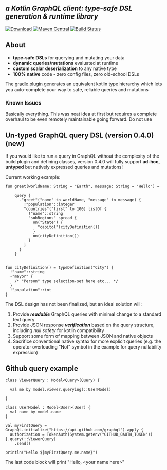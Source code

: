 ***a Kotlin GraphQL client: type-safe DSL generation & runtime library***
-----------------------------

[ ![Download](https://api.bintray.com/packages/prestongarno/kotlinq/kotlinq-gradle/images/download.svg?version=0.3.0) ](https://bintray.com/prestongarno/kotlinq/kotlinq-gradle/0.3.0/link)
[![Maven Central](https://maven-badges.herokuapp.com/maven-central/com.prestongarno.ktq/ktq-client/badge.svg)](https://maven-badges.herokuapp.com/maven-central/com.prestongarno.ktq/ktq-client)
[![Build Status](https://travis-ci.org/prestongarno/kotlinq.svg?branch=master)](https://travis-ci.org/prestongarno/kotlinq)


## About

* **type-safe DSLs** for querying and mutating your data
* **dynamic queries/mutations** evaluated at runtime
* **custom scalar deserialization** to any native type
* **100% native** code - zero config files, zero old-school DSLs

The [ gradle plugin ](kotlinq-gradle/README.md) generates an equivalent kotlin type hierarchy which 
lets you auto-complete your way to safe, reliable queries and mutations

### Known Issues

Basically everything. This was neat idea at first but requires a complete overhaul to be even remotely maintainable going forward. Do not use

## Un-typed GraphQL query DSL (version 0.4.0) (new)

If you would like to run a query in GraphQL without the complexity of the build plugin and defining classes, 
version 0.4.0 will fully support **ad-hoc, untyped** but natively expressed queries and mutations!

Current working example:

```
fun greet(worldName: String = "Earth", message: String = "Hello") =

    query {
      -"greet"("name" to worldName, "message" to message) {
        !"population"::integer
        "countries"("first" to 100) listOf {
          !"name"::string
          "subRegions" spread {
            on("State") { 
              "capitol"(cityDefinition())
            }
            on(cityDefinition())
          }
        }
      }
    }


fun cityDefinition() = typeDefinition("City") {
  !"name"::string
  -"mayor" { 
    /* "Person" type selection-set here etc... */ 
  } 
  !"population"::int
}

```


The DSL design has not been finalized, but an ideal solution will:

1. Provide ***readable*** GraphQL queries with minimal change to a standard text query
2. Provide JSON response ***verification*** based on the query structure, including *null safety* for kotlin compatibility
3. Support some form of mapping between JSON and native objects
4. Sacrifice conventional native syntax for more explicit queries (e.g. the operator overloading "Not" symbol in the example for query nullability expression)

## Github query example

```
class ViewerQuery : Model<Query>(Query) {

  val me by model.viewer.querying(::UserModel)

}

class UserModel : Model<User>(User) {
  val name by model.name
}

val myFirstQuery = GraphQL.initialize("https://api.github.com/graphql").apply {
  authorization = TokenAuth(System.getenv("GITHUB_OAUTH_TOKEN"))
}.query(::ViewerQuery)
    .send()

println("Hello ${myFirstQuery.me.name}")
```

The last code block will print "Hello, \<your name here\>"


